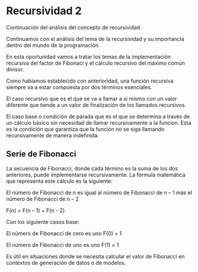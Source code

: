 # Recursividad 2

Continuación del análisis del concepto de recursividad

Continuamos con el análisis del tema de la recursividad y su importancia dentro del mundo de la programación.

En esta oportunidad vamos a tratar los temas de la implementación recursiva del factor de Fibonaci y el cálculo recursivo del máximo común divisor.

Como habiamos establecido con anterioridad, una función recursiva siempre va a estar compuesta por dos términos esenciales.

El caso recursivo que es el que se va a llamar a si mismo con un valor diferente que tiende a un valor de finalización de los llamados recursivos.

El caso base o condición de parada que es el que se determina a través de un cálculo básico sin necesidad de llamar recursivamente a la funcion. Esta es la condición que garantiza que la función no se siga llamando recursivamente de manera indefinida.

## Serie de Fibonacci

La secuencia de Fibonacci, donde cada término es la suma de los dos anteriores, puede implementarse recursivamente. La fórmula matemática que representa este cálculo es la siguiente:

El número de Fibonacci de n es igual al número de Fibonacci de n – 1 más el número de Fibonacci de n – 2

F(n) = F(n – 1) + F(n - 2)

Con los siguiente casos base:

El número de Fibonacci de cero es uno
F(0) = 1

El número de Fibonacci de uno es uno
F(1) = 1

Es útil en situaciones donde se necesita calcular el valor de Fibonacci en contextos de generación de datos o de modelos.
